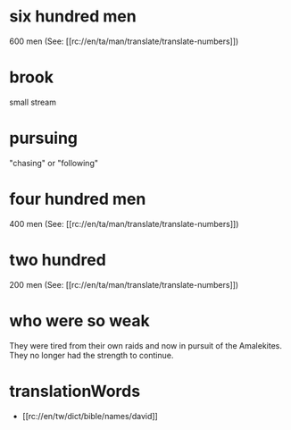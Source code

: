 # six hundred men

600 men (See: [[rc://en/ta/man/translate/translate-numbers]])

# brook

small stream

# pursuing

"chasing" or "following"

# four hundred men

400 men (See: [[rc://en/ta/man/translate/translate-numbers]])

# two hundred

200 men (See: [[rc://en/ta/man/translate/translate-numbers]])

# who were so weak

They were tired from their own raids and now in pursuit of the Amalekites. They no longer had the strength to continue.

# translationWords

* [[rc://en/tw/dict/bible/names/david]]